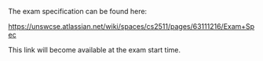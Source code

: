 The exam specification can be found here:

https://unswcse.atlassian.net/wiki/spaces/cs2511/pages/63111216/Exam+Spec

This link will become available at the exam start time.
